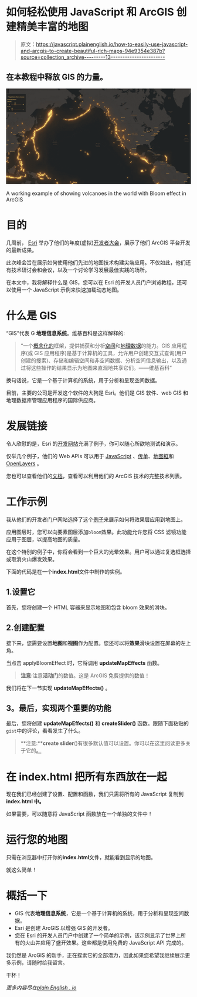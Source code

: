 # 如何轻松使用 JavaScript 和 ArcGIS 创建精美丰富的地图

> 原文：<https://javascript.plainenglish.io/how-to-easily-use-javascript-and-arcgis-to-create-beautiful-rich-maps-94e9354e387b?source=collection_archive---------13----------------------->

## 在本教程中释放 GIS 的力量。

![](img/a40a0e1b7633c25ab16e504d4ee794d5.png)

A working example of showing volcanoes in the world with Bloom effect in ArcGIS

# **目的**

几周前， [Esri](https://www.esri.com/en-us/home) 举办了他们的年度(虚拟)[开发者大会](https://www.esri.com/content/dam/esrisites/en-us/media/brochures/2021-developer-summit-attendee-guide.pdf)，展示了他们 ArcGIS 平台开发的最新成果。

此次峰会旨在展示如何使用他们先进的地图技术构建尖端应用。不仅如此，他们还有技术研讨会和会议，以及一个讨论学习发展最佳实践的场所。

在本文中，我将解释什么是 GIS，您可以在 Esri 的开发人员门户浏览教程，还可以使用一个 JavaScript 示例来快速加载动态地图。

# 什么是 GIS

“GIS”代表 G **地理信息系统**。维基百科是这样解释的:

> “一个[概念化的](https://en.wikipedia.org/wiki/Concept)框架，提供捕获和分析[空间](https://en.wikipedia.org/wiki/Spatial_analysis)和[地理数据](https://en.wikipedia.org/wiki/Geographic_data_and_information)的能力。GIS 应用程序(或 GIS 应用程序)是基于计算机的工具，允许用户创建交互式查询(用户创建的搜索)、存储和编辑空间和非空间数据、分析空间信息输出，以及通过将这些操作的结果显示为地图来直观地共享它们。——维基百科”

换句话说，它是一个基于计算机的系统，用于分析和呈现空间数据。

目前，主要的公司是开发这个软件的大狗是 Esri。他们是 GIS 软件、web GIS 和地理数据库管理应用程序的国际供应商。

# 发展链接

令人欣慰的是，Esri 的[开发网站](https://developers.arcgis.com)充满了例子，你可以随心所欲地测试和演示。

仅举几个例子，他们的 Web APIs 可以用于 [JavaScript](https://developers.arcgis.com/javascript/latest/) 、[传单](https://developers.arcgis.com/esri-leaflet/)、[地图框](https://developers.arcgis.com/mapbox-gl-js/)和 [OpenLayers](https://developers.arcgis.com/openlayers/) 。

您也可以查看他们的[文档](https://developers.arcgis.com/documentation/)，查看可以利用他们的 ArcGIS 技术的完整技术列表。

# 工作示例

我从他们的开发者门户网站选择了这个[例子](https://developers.arcgis.com/javascript/latest/sample-code/intro-effect-layer/)来展示如何将效果层应用到地图上。

应用图层时，您可以向要素图层添加`bloom`效果。此功能允许您将 CSS 滤镜功能应用于图层，以提高地图的质量。

在这个特别的例子中，你将会看到一个巨大的光晕效果。用户可以通过复选框选择或取消火山爆发效果。

下面的代码是在一个**index.html**文件中制作的实例。

## 1.设置它

首先，您将创建一个 HTML 容器来显示地图和包含 bloom 效果的滑块。

## 2.创建配置

接下来，您需要设置**地图**和**视图**作为配置。您还可以将**效果**滑块设置在屏幕的左上角。

当点击 applyBloomEffect 时，它将调用 **updateMapEffects** 函数。

> **注意**:注意**活动门**的数值。这是 ArcGIS 免费提供的数值！

我们将在下一节实现 **updateMapEffects()** 。

## **3。最后，实现两个重要的功能**

最后，您将创建 **updateMapEffects()** 和 **createSlider()** 函数。跟随下面粘贴的`gist`中的评论，看看发生了什么。

> **注意:****create slider**()有很多默认值可以设置。你可以在这里阅读更多关于它的[。](https://developers.arcgis.com/javascript/latest/api-reference/esri-widgets-Slider.html)

# 在 index.html 把所有东西放在一起

现在我们已经创建了设置、配置和函数，我们只需将所有的 JavaScript 复制到**index.html 中。**

如果需要，可以随意将 JavaScript 函数放在一个单独的文件中！

# 运行您的地图

只需在浏览器中打开你的**index.html**文件，就能看到显示的地图。

就这么简单！

# 概括一下

*   GIS 代表**地理信息系统**，它是一个基于计算机的系统，用于分析和呈现空间数据。
*   Esri 是创建 ArcGIS 以增强 GIS 的开发者。
*   您在 Esri 的开发人员门户中创建了一个简单的示例，该示例显示了世界上所有的火山并应用了盛开效果。这些都是使用免费的 JavaScript API 完成的。

我仍然是 ArcGIS 的新手，正在探索它的全部潜力，因此如果您希望我继续展示更多示例，请随时给我留言。

干杯！

*更多内容尽在*[*plain English . io*](http://plainenglish.io/)